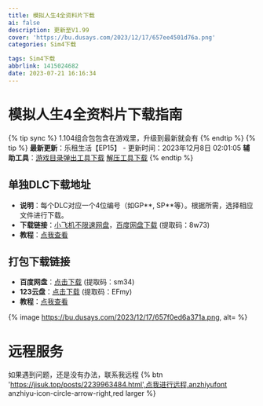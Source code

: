 ```yaml
---
title: 模拟人生4全资料片下载
ai: false
description: 更新至V1.99
cover: 'https://bu.dusays.com/2023/12/17/657ee4501d76a.png'
categories: Sim4下载

tags: Sim4下载
abbrlink: 1415024682
date: 2023-07-21 16:16:34
---
```

# 模拟人生4全资料片下载指南
{% tip sync %} 1.104组合包包含在游戏里，升级到最新就会有
{% endtip %}
{% tip %}
**最新更新**：乐租生活【EP15】 - 更新时间：2023年12月8日 02:01:05
**辅助工具**：[游戏目录弹出工具下载](https://www.123pan.com/s/ylM8Vv-qU1ad) [解压工具下载](https://www.123pan.com/s/ylM8Vv-qHxad.html)
{% endtip %}
## 单独DLC下载地址
- **说明**：每个DLC对应一个4位编号（如GP**, SP**等）。根据所需，选择相应文件进行下载。
- **下载链接**：[小飞机不限速网盘](https://share.feijipan.com/s/IGUIdMkZ)，[百度网盘下载](https://pan.baidu.com/s/1odRsJPTI25SBsMgsOgoCpA) (提取码：8w73)   
- **教程**：[点我查看](https://bu.dusays.com/2023/12/18/657f330af4089.gif) 
## 打包下载链接
- **百度网盘**：[点击下载](https://pan.baidu.com/s/1TGcGO-M9DDraNGOFlRr72Q) (提取码：sm34)
- **123云盘**：[点击下载](https://www.123pan.com/s/ylM8Vv-zHxad.html) (提取码：EFmy)
- **教程**：[点我查看](https://bu.dusays.com/2023/12/18/657f378a8b6d1.png) 

{% image https://bu.dusays.com/2023/12/17/657f0ed6a371a.png, alt= %}





# 远程服务
如果遇到问题，还是没有办法，联系我远程
{% btn 'https://jisuk.top/posts/2239963484.html',点我进行远程,anzhiyufont anzhiyu-icon-circle-arrow-right,red larger %}


